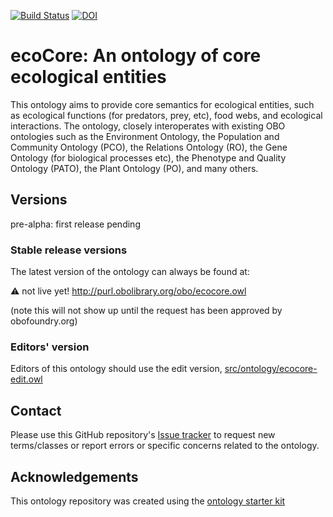 [![Build Status](https://travis-ci.org/EcologicalSemantics/an-ontology-of-core-ecological-entities.svg?branch=master)](https://travis-ci.org/EcologicalSemantics/an-ontology-of-core-ecological-entities)
[![DOI](https://zenodo.org/badge/13996/EcologicalSemantics/an-ontology-of-core-ecological-entities.svg)](https://zenodo.org/badge/latestdoi/13996/EcologicalSemantics/an-ontology-of-core-ecological-entities)

# ecoCore: An ontology of core ecological entities

This ontology aims to provide core semantics for ecological entities, such as ecological functions (for predators, prey, etc), food webs, and ecological interactions. The ontology, closely interoperates with existing OBO ontologies such as the Environment Ontology, the Population and Community Ontology (PCO), the Relations Ontology (RO), the Gene Ontology (for biological processes etc), the Phenotype and Quality Ontology (PATO), the Plant Ontology (PO), and many others.

## Versions

pre-alpha: first release pending

### Stable release versions

The latest version of the ontology can always be found at:

:warning: not live yet!
http://purl.obolibrary.org/obo/ecocore.owl

(note this will not show up until the request has been approved by obofoundry.org)

### Editors' version

Editors of this ontology should use the edit version, [src/ontology/ecocore-edit.owl](src/ontology/ecocore-edit.owl)

## Contact

Please use this GitHub repository's [Issue tracker](https://github.com/EcologicalSemantics/an-ontology-of-core-ecological-entities/issues) to request new terms/classes or report errors or specific concerns related to the ontology.

## Acknowledgements

This ontology repository was created using the [ontology starter kit](https://github.com/INCATools/ontology-starter-kit)
